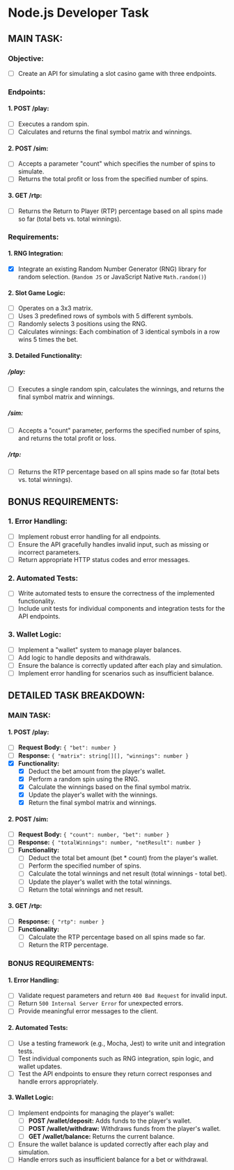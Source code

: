 # Node.js Developer Task

## MAIN TASK:

### Objective:

- [ ] Create an API for simulating a slot casino game with three endpoints.

### Endpoints:

#### 1. POST /play:

- [ ] Executes a random spin.
- [ ] Calculates and returns the final symbol matrix and winnings.

#### 2. POST /sim:

- [ ] Accepts a parameter "count" which specifies the number of spins to simulate.
- [ ] Returns the total profit or loss from the specified number of spins.

#### 3. GET /rtp:

- [ ] Returns the Return to Player (RTP) percentage based on all spins made so far (total bets vs. total winnings).

### Requirements:

#### 1. RNG Integration:

- [x] Integrate an existing Random Number Generator (RNG) library for random selection. (`Random JS` or JavaScript Native `Math.random()`)

#### 2. Slot Game Logic:

- [ ] Operates on a 3x3 matrix.
- [ ] Uses 3 predefined rows of symbols with 5 different symbols.
- [ ] Randomly selects 3 positions using the RNG.
- [ ] Calculates winnings: Each combination of 3 identical symbols in a row wins 5 times the bet.

#### 3. Detailed Functionality:

##### /play:

- [ ] Executes a single random spin, calculates the winnings, and returns the final symbol matrix and winnings.

##### /sim:

- [ ] Accepts a "count" parameter, performs the specified number of spins, and returns the total profit or loss.

##### /rtp:

- [ ] Returns the RTP percentage based on all spins made so far (total bets vs. total winnings).

## BONUS REQUIREMENTS:

### 1. Error Handling:

- [ ] Implement robust error handling for all endpoints.
- [ ] Ensure the API gracefully handles invalid input, such as missing or incorrect parameters.
- [ ] Return appropriate HTTP status codes and error messages.

### 2. Automated Tests:

- [ ] Write automated tests to ensure the correctness of the implemented functionality.
- [ ] Include unit tests for individual components and integration tests for the API endpoints.

### 3. Wallet Logic:

- [ ] Implement a "wallet" system to manage player balances.
- [ ] Add logic to handle deposits and withdrawals.
- [ ] Ensure the balance is correctly updated after each play and simulation.
- [ ] Implement error handling for scenarios such as insufficient balance.

## DETAILED TASK BREAKDOWN:

### MAIN TASK:

#### 1. POST /play:

- [ ] **Request Body:** `{ "bet": number }`
- [ ] **Response:** `{ "matrix": string[][], "winnings": number }`
- [x] **Functionality:**
  - [x] Deduct the bet amount from the player's wallet.
  - [x] Perform a random spin using the RNG.
  - [x] Calculate the winnings based on the final symbol matrix.
  - [x] Update the player's wallet with the winnings.
  - [x] Return the final symbol matrix and winnings.

#### 2. POST /sim:

- [ ] **Request Body:** `{ "count": number, "bet": number }`
- [ ] **Response:** `{ "totalWinnings": number, "netResult": number }`
- [ ] **Functionality:**
  - [ ] Deduct the total bet amount (bet \* count) from the player's wallet.
  - [ ] Perform the specified number of spins.
  - [ ] Calculate the total winnings and net result (total winnings - total bet).
  - [ ] Update the player's wallet with the total winnings.
  - [ ] Return the total winnings and net result.

#### 3. GET /rtp:

- [ ] **Response:** `{ "rtp": number }`
- [ ] **Functionality:**
  - [ ] Calculate the RTP percentage based on all spins made so far.
  - [ ] Return the RTP percentage.

### BONUS REQUIREMENTS:

#### 1. Error Handling:

- [ ] Validate request parameters and return `400 Bad Request` for invalid input.
- [ ] Return `500 Internal Server Error` for unexpected errors.
- [ ] Provide meaningful error messages to the client.

#### 2. Automated Tests:

- [ ] Use a testing framework (e.g., Mocha, Jest) to write unit and integration tests.
- [ ] Test individual components such as RNG integration, spin logic, and wallet updates.
- [ ] Test the API endpoints to ensure they return correct responses and handle errors appropriately.

#### 3. Wallet Logic:

- [ ] Implement endpoints for managing the player's wallet:
  - [ ] **POST /wallet/deposit:** Adds funds to the player's wallet.
  - [ ] **POST /wallet/withdraw:** Withdraws funds from the player's wallet.
  - [ ] **GET /wallet/balance:** Returns the current balance.
- [ ] Ensure the wallet balance is updated correctly after each play and simulation.
- [ ] Handle errors such as insufficient balance for a bet or withdrawal.
